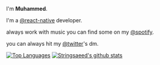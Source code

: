 I'm **Muhammed**.

I'm a [@react-native](https://github.com/facebook/react-native) developer.

always work with music you can find some on my [@spotify](https://open.spotify.com/user/22fqgfawfcjnp7irxkt2ozefi?si=ind3o7q8TCucLdV5qTfpfA).

you can always hit my [@twitter](https://twitter.com/StringSaeed)'s dm.

[![Top Languages](https://github-readme-stats.vercel.app/api/top-langs/?username=stringsaeed&card_width=350)](https://github.com/anuraghazra/github-readme-stats)
[![Stringsaeed's github stats](https://github-readme-stats.vercel.app/api?username=stringsaeed&show_icons=true&line_height=40)](https://github.com/anuraghazra/github-readme-stats)

